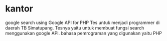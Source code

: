 kantor
======

google search using Google API for PHP
Tes untuk menjadi programmer di daerah TB Simatupang.
Tesnya yaitu untuk membuat fungsi search menggunakan google API.
bahasa pemrograman yang digunakan yaitu PHP
